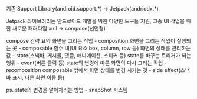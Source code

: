 기존 Support Library(android.support.\*) -> Jetpack(andriodx.\*)

Jetpack 라이브러리는 안드로이드 개발을 위한 다양한 도구들 지원, 그중 UI 작업을 위한 새로운 패러다임
xml -> compose(선언형)

compose 간략 요약
	화면을 그리는 작업 - composition
	화면을 그리는 작업이 실행되는 곳 - composable 함수 내(UI 요소 box, column, row 등)
	화면의 상태를 관리하는 값 - state(스낵바, 게시물, 댓글, 애니메이션, 스티커 등)
	state를 바꾸는 트리거가 되는 행위 - event(버튼 클릭 등)
	state의 변경에 따른 화면의 다시 그리는 작업 - recomposition
	composable 밖에서 화면 상태를 변경 시키는 것 - side effect(스낵바 표시, 다른 화면 이동 등)

ps. state의 변경을 알아차리는 방법 - snapShot 시스템